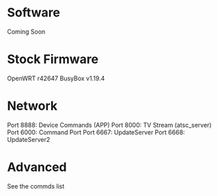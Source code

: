 # Software
  Coming Soon

# Stock Firmware
  OpenWRT r42647
  BusyBox v1.19.4

# Network
Port 8888: Device Commands (APP)
Port 8000: TV Stream (atsc_server)
Port 6000: Command Port
Port 6667: UpdateServer
Port 6668: UpdateServer2

# Advanced
See the commds list
